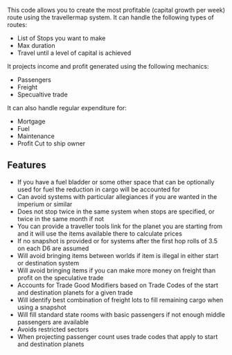 This code allows you to create the most profitable (capital growth per week) route using the travellermap system.
It can handle the following types of routes:
- List of Stops you want to make
- Max duration
- Travel until a level of capital is achieved

It projects income and profit generated using the following mechanics:
- Passengers
- Freight
- Specualtive trade

It can also handle regular expenditure for:
- Mortgage
- Fuel
- Maintenance
- Profit Cut to ship owner

## Features
- If you have a fuel bladder or some other space that can be optionally used for fuel the reduction in cargo will be accounted for
- Can avoid systems with particular allegiances if you are wanted in the imperium or similar
- Does not stop twice in the same system when stops are specified, or twice in the same month if not
- You can provide a traveller tools link for the planet you are starting from and it will use the items available there to calculate prices
- If no snapshot is provided or for systems after the first hop rolls of 3.5 on each D6 are assumed
- Will avoid bringing items between worlds if item is illegal in either start or destination system
- Will avoid bringing items if you can make more money on freight than profit on the speculative trade
- Accounts for Trade Good Modifiers based on Trade Codes of the start and destination planets for a given trade
- Will identify best combination of freight lots to fill remaining cargo when using a snapshot
- Will fill standard state rooms with basic passengers if not enough middle passengers are available
- Avoids restricted sectors
- When projecting passenger count uses trade codes that apply to start and destination planets
